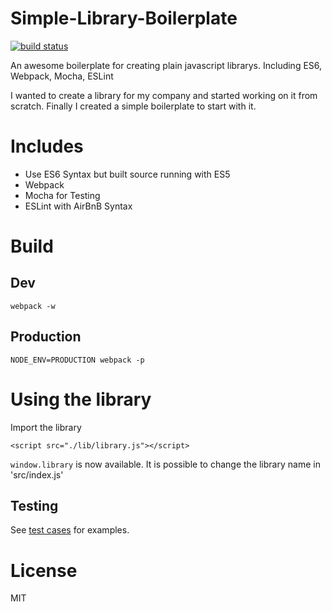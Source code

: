 Simple-Library-Boilerplate
==========

[![build status][travis-image]][travis-url]

An awesome boilerplate for creating plain javascript librarys. Including ES6, Webpack, Mocha, ESLint

I wanted to create a library for my company and started working on it from scratch.
Finally I created a simple boilerplate to start with it.


# Includes

- Use ES6 Syntax but built source running with ES5
- Webpack
- Mocha for Testing
- ESLint with AirBnB Syntax


# Build

## Dev
`webpack -w`

## Production
`NODE_ENV=PRODUCTION webpack -p`


# Using the library

Import the library

`<script src="./lib/library.js"></script>`

`window.library` is now available. It is possible to change the library name in 'src/index.js' 


## Testing

See [test cases](https://github.com/tobiaslins/Simple-Library-Boilerplate/blob/master/test/index.js) for examples.


# License

MIT


[npm-image]: https://img.shields.io/npm/v/node-fetch.svg?style=flat-square
[travis-image]: https://img.shields.io/travis/bitinn/node-fetch.svg?style=flat-square
[travis-url]: https://travis-ci.org/tobiaslins/Simple-Library-Boilerplate
